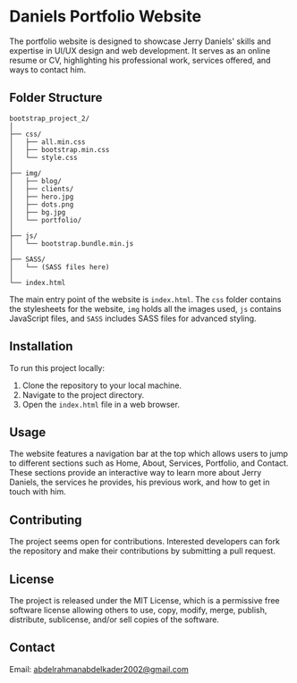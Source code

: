 
# Daniels Portfolio Website

The portfolio website is designed to showcase Jerry Daniels' skills and expertise in UI/UX design and web development. It serves as an online resume or CV, highlighting his professional work, services offered, and ways to contact him.

## Folder Structure

```
bootstrap_project_2/
│
├── css/
│   ├── all.min.css
│   ├── bootstrap.min.css
│   └── style.css
│
├── img/
│   ├── blog/
│   ├── clients/
│   ├── hero.jpg
│   ├── dots.png
│   ├── bg.jpg
│   └── portfolio/
│
├── js/
│   └── bootstrap.bundle.min.js
│
├── SASS/
│   └── (SASS files here)
│
└── index.html
```

The main entry point of the website is `index.html`. The `css` folder contains the stylesheets for the website, `img` holds all the images used, `js` contains JavaScript files, and `SASS` includes SASS files for advanced styling.

## Installation

To run this project locally:

1. Clone the repository to your local machine.
2. Navigate to the project directory.
3. Open the `index.html` file in a web browser.

## Usage

The website features a navigation bar at the top which allows users to jump to different sections such as Home, About, Services, Portfolio, and Contact. These sections provide an interactive way to learn more about Jerry Daniels, the services he provides, his previous work, and how to get in touch with him.

## Contributing

The project seems open for contributions. Interested developers can fork the repository and make their contributions by submitting a pull request.

## License

The project is released under the MIT License, which is a permissive free software license allowing others to use, copy, modify, merge, publish, distribute, sublicense, and/or sell copies of the software.

## Contact

Email: abdelrahmanabdelkader2002@gmail.com
